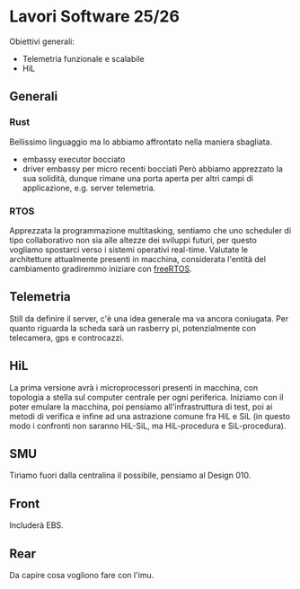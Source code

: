 # Lavori Software 25/26
Obiettivi generali:
- Telemetria funzionale e scalabile
- HiL

## Generali
### Rust
Bellissimo linguaggio ma lo abbiamo affrontato nella maniera sbagliata.
- embassy executor bocciato
- driver embassy per micro recenti bocciati
Però abbiamo apprezzato la sua solidità, dunque rimane una porta aperta per altri campi di applicazione, e.g. server telemetria.

### RTOS
Apprezzata la programmazione multitasking, sentiamo che uno scheduler di tipo collaborativo non sia alle altezze dei sviluppi futuri, per questo vogliamo spostarci verso i sistemi operativi real-time.
Valutate le architetture attualmente presenti in macchina, considerata l'entità del cambiamento gradiremmo iniziare con [freeRTOS](https://www.freertos.org/).

## Telemetria

Still da definire il server, c'è una idea generale ma va ancora coniugata.
Per quanto riguarda la scheda sarà un rasberry pi, potenzialmente con telecamera, gps e controcazzi.
## HiL

La prima versione avrà i microprocessori presenti in macchina, con topologia a stella sul computer centrale per ogni periferica.
Iniziamo con il poter emulare la macchina, poi pensiamo all'infrastruttura di test, poi ai metodi di verifica e infine ad una astrazione comune fra HiL e SiL (in questo modo i confronti non saranno HiL-SiL, ma HiL-procedura e SiL-procedura).
## SMU
Tiriamo fuori dalla centralina il possibile, pensiamo al Design 010.
## Front
Includerà EBS.
## Rear
Da capire cosa vogliono fare con l'imu.